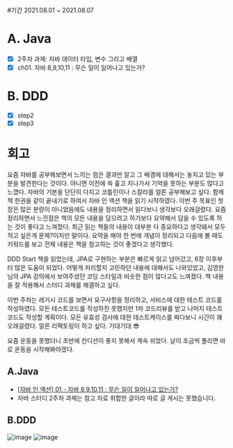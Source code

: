 #기간
2021.08.01 ~ 2021.08.07

# A. Java
- [x] 2주차 과제: 자바 데이터 타입, 변수 그리고 배열
- [x] ch01. 자바 8,9,10,11 : 무슨 일이 일어나고 있는가?

# B. DDD
- [x] step2
- [x] step3

# 회고
요즘 자바를 공부해보면서 느끼는 점은 결과만 알고 그 배경에 대해서는 놓치고 있는 부분을 발견한다는 것이다. 아니면 이전에 쓱 훑고 지나가서 기억을 못하는 부분도 많다고 느꼈다. 자바의 기본을 단단히 다지고 코틀린이나 스칼라를 얼른 공부해보고 싶다.
함께 책 한권을 같이 끝내기로 하여서 자바 인 액션 책을 읽기 시작하였다. 이번 주 목표인 첫장은 많은 분량이 아니었음에도 내용을 정리하면서 읽다보니 생각보다 오래걸렸다. 요즘 정리하면서 느낀점은 책의 모든 내용을 담으려고 하기보다 요약해서 담을 수 있도록 하는 것이 좋다고 느껴졌다. 
최근 읽는 책들의 내용이 대부분 다 중요하다고 생각돼서 모두 적고 싶은게 문제?이지만 말이다. 요약을 해야 한 번에 개념이 정리되고 다음에 볼 때도 키워드를 보고 전체 내용은 책을 참고하는 것이 좋겠다고 생각했다.

DDD Start 책을 읽었는데, JPA로 구현하는 부분은 빠르게 읽고 넘어갔고, 6장 이후부터 많은 도움이 되었다. 어떻게 처리할지 고민하던 내용에 대해서도 나와있었고, 김영한님의 JPA 강의에서 보여주셨던 코딩 스타일과 비슷한 점이 많다고도 느껴졌다.
책 내용을 잘 적용해서 스터디 과제를 해결하고 싶다.

이번 주차는 레거시 코드를 보면서 요구사항을 정리하고, 서비스에 대한 테스트 코드를 작성하였다. 모든 테스트코드를 작성하진 못했지만 1차 코드리뷰를 받고 나머지 테스트 코드도 작성할 계획이다. 모든 유효성 검사에 대한 테스트케이스를 짜다보니 시간이 꽤 오래걸렸다. 얼른 리팩토링이 하고 싶다. 기대기대 😎

요즘 운동을 못했더니 초반에 컨디션이 좋지 못해서 계속 쉬었다. 날이 조금씩 풀리면 바로 운동을 시작해봐야겠다.

## A.Java
* [[자바 인 액션] 01 - 자바 8,9,10,11 : 무슨 일이 일어나고 있는가?](https://blossun.github.io/language/java/%EC%9E%90%EB%B0%94%EC%9D%B8%EC%95%A1%EC%85%98-_01_%EC%9E%90%EB%B0%94%EB%B3%80%ED%99%94/)
* 자바 스터디 2주차 과제는 참고 자료 취합한 글이라 따로 글 게시는 못했습니다.

## B.DDD
![image](https://user-images.githubusercontent.com/35985636/128598988-01acb212-0acb-4be6-85b1-e115b81fac4f.png)
![image](https://user-images.githubusercontent.com/35985636/128599027-8139e994-c596-429b-b905-115a4945eda6.png)

